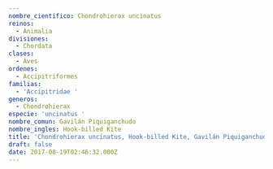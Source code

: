 ```yaml
---
nombre_cientifico: Chondrohierax uncinatus
reinos:
  - Animalia
divisiones:
  - Chordata
clases:
  - Aves
ordenes:
  - Accipitriformes
familias:
  - 'Accipitridae '
generos:
  - Chondrohierax
especie: 'uncinatus '
nombre_comun: Gavilán Piquiganchudo
nombre_ingles: Hook-billed Kite
title: 'Chondrohierax uncinatus, Hook-billed Kite, Gavilán Piquiganchudo'
draft: false
date: 2017-08-19T02:46:32.000Z
---
```


